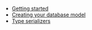 * [Getting started](Getting-started)
* [Creating your database model](Creating-your-database-model)
* [Type serializers](wiki/Type-serializers)